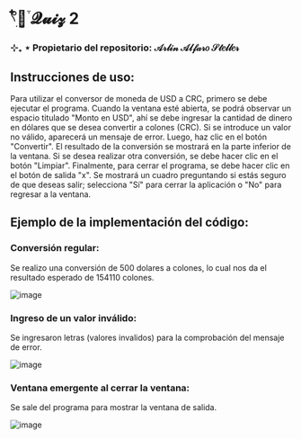 # 𓍢ִ໋🌷͙֒ 𝓠𝓾𝓲𝔃 2

### ⊹₊ ⋆ Propietario del repositorio: 𝒜𝓇𝓁𝒾𝓃 𝒜𝓁𝒻𝒶𝓇𝑜 𝒮𝓉𝑒𝓁𝓁𝑒𝓇

## Instrucciones de uso:
Para utilizar el conversor de moneda de USD a CRC, primero se debe ejecutar el programa. Cuando la ventana esté abierta, se podrá observar un espacio titulado "Monto en USD", ahí se debe ingresar la cantidad de dinero en dólares que se desea convertir a colones (CRC). Si se introduce un valor no válido, aparecerá un mensaje de error. Luego, haz clic en el botón "Convertir". El resultado de la conversión se mostrará en la parte inferior de la ventana.
Si se desea realizar otra conversión, se debe hacer clic en el botón "Limpiar".
Finalmente, para cerrar el programa, se debe hacer clic en el botón de salida "x". Se mostrará un cuadro preguntando si estás seguro de que deseas salir; selecciona "Sí" para cerrar la aplicación o "No" para regresar a la ventana.

## Ejemplo de la implementación del código:

### Conversión regular: 
Se realizo una conversión de 500 dolares a colones, lo cual nos da el resultado esperado de 154110 colones.

![image](https://github.com/user-attachments/assets/743f0fa9-0411-482b-84cf-e6377625b938)

### Ingreso de un valor inválido:
Se ingresaron letras (valores invalidos) para la comprobación del mensaje de error.

![image](https://github.com/user-attachments/assets/6e64d91b-d17b-46ec-aca4-7756af2496a5)

### Ventana emergente al cerrar la ventana:
Se sale del programa para mostrar la ventana de salida.

![image](https://github.com/user-attachments/assets/3e435a70-1cde-430f-85f3-8508378f74b8)
